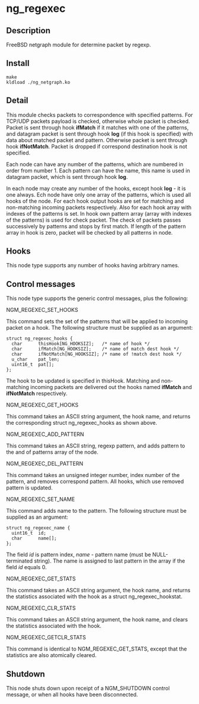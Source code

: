 ng_regexec
==========

Description
-----------

FreeBSD netgraph module for determine packet by regexp.

Install
-------

    make
    kldload ./ng_netgraph.ko
    
    
Detail
------

This module checks packets to correspondence with specified patterns. For TCP/UDP packets payload is checked, otherwise whole packet is checked. 
Packet is sent through hook <b>ifMatch</b> if it matches with one of the patterns, and datagram packet is sent through hook <b>log</b> (if this hook is specified) with data about matched packet and pattern. Otherwise packet is sent through hook <b>ifNotMatch</b>. Packet is dropped if correspond destination hook is not specified.

Each node can have any number of the patterns, which are numbered in order from number 1. Each pattern can have the name, this name is used in datagram packet, which is sent through hook <b>log</b>.

In each node may create any number of the hooks, except hook <b>log</b> - it is one always.
Ech node have only one array of the patterns, which is used all hooks of the node.
For each hook output hooks are set for matching and non-matching incoming packets respectively. Also for each hook array with indexes of the patterns is set. In hook own pattern array (array with indexes of the patterns) is used for check packet. The check of packets passes successively by patterns and stops by first match.
If length of the pattern array in hook is zero, packet will be checked by all patterns in node.


Hooks
-----

This node type supports any number of hooks having arbitrary names.


Control messages
------------------

This node type supports the generic control messages, plus the following:

NGM_REGEXEC_SET_HOOKS

This command sets the set of the patterns that will be applied to incoming packet on a hook. The following structure must be supplied as an argument:
	
~~~  
struct ng_regexec_hooks {
  char      thisHook[NG_HOOKSIZ];   /* name of hook */
  char      ifMatch[NG_HOOKSIZ];    /* name of match dest hook */
  char      ifNotMatch[NG_HOOKSIZ]; /* name of !match dest hook */
  u_char    pat_len;
  uint16_t  pat[];
};
~~~

The hook to be updated is specified in thisHook. Matching and non-matching incoming packets are delivered out the hooks named <b>ifMatch</b> and <b>ifNotMatch</b> respectively.


NGM_REGEXEC_GET_HOOKS

This command takes an ASCII string argument, the hook name, and returns the corresponding struct ng_regexec_hooks as shown above.


NGM_REGEXEC_ADD_PATTERN

This command takes an ASCII string, regexp pattern, and adds pattern to the and of patterns array of the node.


NGM_REGEXEC_DEL_PATTERN

This command takes an unsigned integer number, index number of the pattern, and removes correspond pattern. All hooks,  which use removed pattern is updated.


NGM_REGEXEC_SET_NAME

This command adds name to the pattern. The following structure must be supplied as an argument:
~~~
struct ng_regexec_name {
  uint16_t  id;
  char      name[];
};
~~~

The field <i>id</i> is pattern index, <i>name</i> - pattern name (must be NULL-terminated string). The name is assigned to last pattern in the array if the field <i>id</i> equals 0.


NGM_REGEXEC_GET_STATS

This command takes an ASCII string argument, the hook name, and returns the statistics associated with the hook as a struct ng_regexec_hookstat.


NGM_REGEXEC_CLR_STATS

This command takes an ASCII string argument, the hook name, and clears the statistics associated with the hook.


NGM_REGEXEC_GETCLR_STATS

This command is identical to NGM_REGEXEC_GET_STATS, except that the statistics are also atomically cleared.


Shutdown
--------

This node shuts down upon receipt of a NGM_SHUTDOWN control message, or when all hooks have been disconnected.
